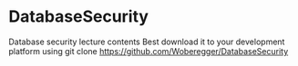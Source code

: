 # DatabaseSecurity
Database security lecture contents
Best download it to your development platform using
git clone https://github.com/Woberegger/DatabaseSecurity
